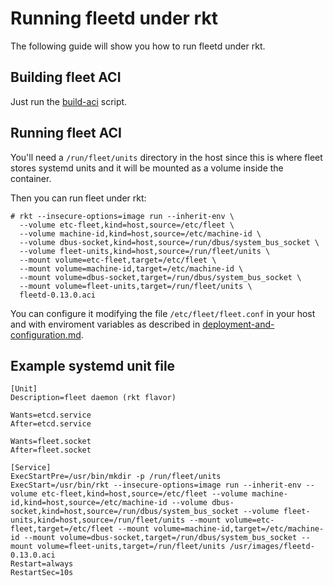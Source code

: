 # Running fleetd under rkt

The following guide will show you how to run fleetd under rkt.

## Building fleet ACI

Just run the [build-aci][build-aci] script.

## Running fleet ACI

You'll need a `/run/fleet/units` directory in the host since this is where fleet stores systemd units and it will be mounted as a volume inside the container.

Then you can run fleet under rkt:

```
# rkt --insecure-options=image run --inherit-env \
  --volume etc-fleet,kind=host,source=/etc/fleet \
  --volume machine-id,kind=host,source=/etc/machine-id \
  --volume dbus-socket,kind=host,source=/run/dbus/system_bus_socket \
  --volume fleet-units,kind=host,source=/run/fleet/units \
  --mount volume=etc-fleet,target=/etc/fleet \
  --mount volume=machine-id,target=/etc/machine-id \
  --mount volume=dbus-socket,target=/run/dbus/system_bus_socket \
  --mount volume=fleet-units,target=/run/fleet/units \
  fleetd-0.13.0.aci
```

You can configure it modifying the file `/etc/fleet/fleet.conf` in your host and with enviroment variables as described in [deployment-and-configuration.md][deployment-and-configuration].

## Example systemd unit file

```
[Unit]
Description=fleet daemon (rkt flavor)

Wants=etcd.service
After=etcd.service

Wants=fleet.socket
After=fleet.socket

[Service]
ExecStartPre=/usr/bin/mkdir -p /run/fleet/units
ExecStart=/usr/bin/rkt --insecure-options=image run --inherit-env --volume etc-fleet,kind=host,source=/etc/fleet --volume machine-id,kind=host,source=/etc/machine-id --volume dbus-socket,kind=host,source=/run/dbus/system_bus_socket --volume fleet-units,kind=host,source=/run/fleet/units --mount volume=etc-fleet,target=/etc/fleet --mount volume=machine-id,target=/etc/machine-id --mount volume=dbus-socket,target=/run/dbus/system_bus_socket --mount volume=fleet-units,target=/run/fleet/units /usr/images/fleetd-0.13.0.aci
Restart=always
RestartSec=10s
```

[build-aci]: /scripts/build-aci
[deployment-and-configuration]: deployment-and-configuration.md
